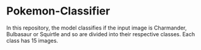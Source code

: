 # Pokemon-Classifier
In this repository, the model classifies if the input  image is Charmander, Bulbasaur or Squirtle and so are divided into their respective classes.
Each class has 15 images.
